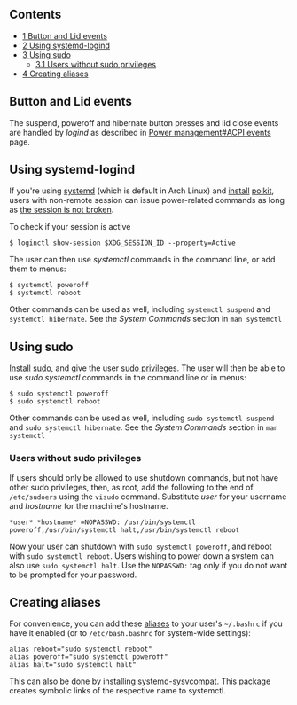## Contents

*   [1 Button and Lid events](#Button_and_Lid_events)
*   [2 Using systemd-logind](#Using_systemd-logind)
*   [3 Using sudo](#Using_sudo)
    *   [3.1 Users without sudo privileges](#Users_without_sudo_privileges)
*   [4 Creating aliases](#Creating_aliases)

## Button and Lid events

The suspend, poweroff and hibernate button presses and lid close events are handled by *logind* as described in [Power management#ACPI events](/index.php/Power_management#ACPI_events "Power management") page.

## Using systemd-logind

If you're using [systemd](/index.php/Systemd "Systemd") (which is default in Arch Linux) and [install](/index.php/Install "Install") [polkit](https://www.archlinux.org/packages/?name=polkit), users with non-remote session can issue power-related commands as long as [the session is not broken](/index.php/General_troubleshooting#Session_permissions "General troubleshooting").

To check if your session is active

```
$ loginctl show-session $XDG_SESSION_ID --property=Active

```

The user can then use *systemctl* commands in the command line, or add them to menus:

```
$ systemctl poweroff
$ systemctl reboot

```

Other commands can be used as well, including `systemctl suspend` and `systemctl hibernate`. See the *System Commands* section in `man systemctl`

## Using sudo

[Install](/index.php/Install "Install") [sudo](https://www.archlinux.org/packages/?name=sudo), and give the user [sudo privileges](/index.php/Sudo "Sudo"). The user will then be able to use *sudo systemctl* commands in the command line or in menus:

```
$ sudo systemctl poweroff
$ sudo systemctl reboot

```

Other commands can be used as well, including `sudo systemctl suspend` and `sudo systemctl hibernate`. See the *System Commands* section in `man systemctl`

### Users without sudo privileges

If users should only be allowed to use shutdown commands, but not have other sudo privileges, then, as root, add the following to the end of `/etc/sudoers` using the `visudo` command. Substitute *user* for your username and *hostname* for the machine's hostname.

```
*user* *hostname* =NOPASSWD: /usr/bin/systemctl poweroff,/usr/bin/systemctl halt,/usr/bin/systemctl reboot

```

Now your user can shutdown with `sudo systemctl poweroff`, and reboot with `sudo systemctl reboot`. Users wishing to power down a system can also use `sudo systemctl halt`. Use the `NOPASSWD:` tag only if you do not want to be prompted for your password.

## Creating aliases

For convenience, you can add these [aliases](/index.php/Bash#Aliases "Bash") to your user's `~/.bashrc` if you have it enabled (or to `/etc/bash.bashrc` for system-wide settings):

```
alias reboot="sudo systemctl reboot"
alias poweroff="sudo systemctl poweroff"
alias halt="sudo systemctl halt"

```

This can also be done by installing [systemd-sysvcompat](https://www.archlinux.org/packages/?name=systemd-sysvcompat). This package creates symbolic links of the respective name to systemctl.